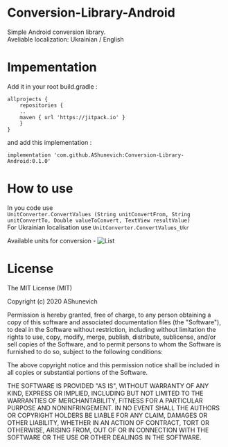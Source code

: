 # Conversion-Library-Android
Simple Android conversion library.   
Aveliable localization: Ukrainian / English

# Impementation
Add it in your root build.gradle :  
```
allprojects {
	repositories {
	..
	maven { url 'https://jitpack.io' }
	}
}    
```  
and add this implementation :    
```
implementation 'com.github.AShunevich:Conversion-Library-Android:0.1.0'
```
# How to use
In you code use  
```UnitConverter.ConvertValues (String unitConvertFrom, String unitConvertTo, Double valueToConvert, TextView resultValue) ```     
For Ukrainian localisation use ```UnitConverter.ConvertValues_Ukr```

Available units for conversion - ![List]("https://github.com/AShunevich/Conversion-Library-Android/blob/master/Units.txt")   
       
# License     
The MIT License (MIT)

Copyright (c) 2020 AShunevich

Permission is hereby granted, free of charge, to any person obtaining a copy
of this software and associated documentation files (the "Software"), to deal
in the Software without restriction, including without limitation the rights
to use, copy, modify, merge, publish, distribute, sublicense, and/or sell
copies of the Software, and to permit persons to whom the Software is
furnished to do so, subject to the following conditions:

The above copyright notice and this permission notice shall be included in all
copies or substantial portions of the Software.

THE SOFTWARE IS PROVIDED "AS IS", WITHOUT WARRANTY OF ANY KIND, EXPRESS OR
IMPLIED, INCLUDING BUT NOT LIMITED TO THE WARRANTIES OF MERCHANTABILITY,
FITNESS FOR A PARTICULAR PURPOSE AND NONINFRINGEMENT. IN NO EVENT SHALL THE
AUTHORS OR COPYRIGHT HOLDERS BE LIABLE FOR ANY CLAIM, DAMAGES OR OTHER
LIABILITY, WHETHER IN AN ACTION OF CONTRACT, TORT OR OTHERWISE, ARISING FROM,
OUT OF OR IN CONNECTION WITH THE SOFTWARE OR THE USE OR OTHER DEALINGS IN THE
SOFTWARE.
